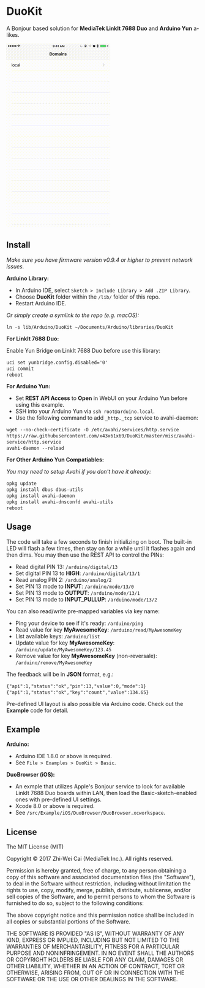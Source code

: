 DuoKit
======

A Bonjour based solution for **MediaTek LinkIt 7688 Duo** and **Arduino Yun** a-likes.

![Preview](preview.gif)

Install
-------

*Make sure you have firmware version v0.9.4 or higher to prevent network issues.*

**Arduino Library:**

- In Arduino IDE, select `Sketch > Include Library > Add .ZIP Library`.
- Choose **DuoKit** folder within the `/lib/` folder of this repo.
- Restart Arduino IDE.

*Or simply create a symlink to the repo (e.g. macOS):*
```
ln -s lib/Arduino/DuoKit ~/Documents/Arduino/libraries/DuoKit
```

**For LinkIt 7688 Duo:**

Enable Yun Bridge on LinkIt 7688 Duo before use this library:
```
uci set yunbridge.config.disabled='0'
uci commit
reboot
```

**For Arduino Yun:**

- Set **REST API Access** to **Open** in WebUI on your Arduino Yun before using this example.
- SSH into your Arduino Yun via `ssh root@arduino.local`.
- Use the following command to add `_http._tcp` service to avahi-daemon:
```
wget --no-check-certificate -O /etc/avahi/services/http.service https://raw.githubusercontent.com/x43x61x69/DuoKit/master/misc/avahi-service/http.service
avahi-daemon --reload
```

**For Other Arduino Yun Compatiables:**

*You may need to setup Avahi if you don't have it already:*
```
opkg update
opkg install dbus dbus-utils
opkg install avahi-daemon
opkg install avahi-dnsconfd avahi-utils
reboot
```

Usage
-----

The code will take a few seconds to finish initializing on boot. The built-in
LED will flash a few times, then stay on for a while until it flashes again
and then dims. You may then use the REST API to control the PINs:

- Read digital PIN 13: `/arduino/digital/13`
- Set digital PIN 13 to **HIGH**: `/arduino/digital/13/1`
- Read analog PIN 2: `/arduino/analog/2`
- Set PIN 13 mode to **INPUT**: `/arduino/mode/13/0`
- Set PIN 13 mode to **OUTPUT**: `/arduino/mode/13/1`
- Set PIN 13 mode to **INPUT_PULLUP**: `/arduino/mode/13/2`

You can also read/write pre-mapped variables via key name:

- Ping your device to see if it's ready: `/arduino/ping`
- Read value for key **MyAwesomeKey**: `/arduino/read/MyAwesomeKey`
- List available keys: `/arduino/list`
- Update value for key **MyAwesomeKey**: `/arduino/update/MyAwesomeKey/123.45`
- Remove value for key **MyAwesomeKey** (non-reversale): `/arduino/remove/MyAwesomeKey`

The feedback will be in **JSON** format, e.g.:

```
{"api":1,"status":"ok","pin":13,"value":0,"mode":1}
{"api":1,"status":"ok","key":"count","value":134.65}
```

Pre-defined UI layout is also possible via Arduino code. Check out the
**Example** code for detail.

Example
-------

**Arduino:**

- Arduino IDE 1.8.0 or above is required.
- See `File > Examples > DuoKit > Basic`.

**DuoBrowser (iOS):**

- An exmple that utilizes Apple's Bonjour service to look for available LinkIt
 7688 Duo boards within LAN, then load the Basic-sketch-enabled ones with
 pre-defined UI settings.
- Xcode 8.0 or above is required.
- See `/src/Example/iOS/DuoBrowser/DuoBrowser.xcworkspace`.

License
-------

The MIT License (MIT)

Copyright © 2017 Zhi-Wei Cai (MediaTek Inc.). All rights reserved.

Permission is hereby granted, free of charge, to any person obtaining a copy
of this software and associated documentation files (the "Software"), to deal
in the Software without restriction, including without limitation the rights
to use, copy, modify, merge, publish, distribute, sublicense, and/or sell
copies of the Software, and to permit persons to whom the Software is
furnished to do so, subject to the following conditions:

The above copyright notice and this permission notice shall be included in all
copies or substantial portions of the Software.

THE SOFTWARE IS PROVIDED "AS IS", WITHOUT WARRANTY OF ANY KIND, EXPRESS OR
IMPLIED, INCLUDING BUT NOT LIMITED TO THE WARRANTIES OF MERCHANTABILITY,
FITNESS FOR A PARTICULAR PURPOSE AND NONINFRINGEMENT. IN NO EVENT SHALL THE
AUTHORS OR COPYRIGHT HOLDERS BE LIABLE FOR ANY CLAIM, DAMAGES OR OTHER
LIABILITY, WHETHER IN AN ACTION OF CONTRACT, TORT OR OTHERWISE, ARISING FROM,
OUT OF OR IN CONNECTION WITH THE SOFTWARE OR THE USE OR OTHER DEALINGS IN THE
SOFTWARE.
